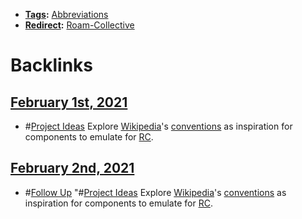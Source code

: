 - **[Tags](<Tags.md>):** [Abbreviations](<Abbreviations.md>)
- **[Redirect](<Redirect.md>):** [Roam-Collective](<Roam-Collective.md>)

# Backlinks
## [February 1st, 2021](<February 1st, 2021.md>)
- #[Project Ideas](<Project Ideas.md>) Explore [Wikipedia](<Wikipedia.md>)'s [conventions](<conventions.md>) as inspiration for components to emulate for [RC](<RC.md>).

## [February 2nd, 2021](<February 2nd, 2021.md>)
- #[Follow Up](<Follow Up.md>) "#[Project Ideas](<Project Ideas.md>) Explore [Wikipedia](<Wikipedia.md>)'s [conventions](<conventions.md>) as inspiration for components to emulate for [RC](<RC.md>).

